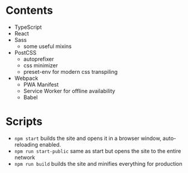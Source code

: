 # Contents

* TypeScript
* React
* Sass
    * some useful mixins
* PostCSS
    * autoprefixer
    * css minimizer
    * preset-env for modern css transpiling
* Webpack
    * PWA Manifest
    * Service Worker for offline availability
    * Babel

# Scripts
* `npm start` builds the site and opens it in a browser window, auto-reloading enabled.
* `npm run start-public` same as start but opens the site to the entire network
* `npm run build` builds the site and minifies everything for production  